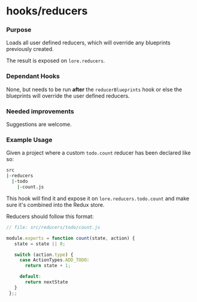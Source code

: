 # hooks/reducers

### Purpose

Loads all user defined reducers, which will override any blueprints previously created. 

The result is exposed on `lore.reducers`.

### Dependant Hooks

None, but needs to be run **after** the `reducerBlueprints` hook or else the blueprints will override the user 
defined reducers.


### Needed improvements

Suggestions are welcome. 


### Example Usage

Given a project where a custom `todo.count` reducer has been declared like so:

```sh
src
|-reducers
  |-todo
    |-count.js
```

This hook will find it and expose it on `lore.reducers.todo.count` and make sure it's combined into the Redux store.

Reducers should follow this format:

```js
// file: src/reducers/todo/count.js

module.exports = function count(state, action) {
   state = state || 0;

   switch (action.type) {
     case ActionTypes.ADD_TODO:
       return state + 1;

     default:
       return nextState
   }
 };;
```
